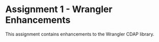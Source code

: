 
# Assignment 1 - Wrangler Enhancements

This assignment contains enhancements to the Wrangler CDAP library.
